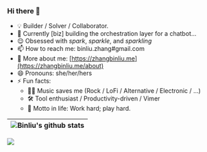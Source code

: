### Hi there 👋

- 💡 Builder / Solver / Collaborator.
- 🔭 Currently [biz] building the orchestration layer for a chatbot...
- 😌 Obsessed with *spark*, *sparkle*, and *sparkling*
- 📫 How to reach me: binliu.zhang#gmail.com
- 🤠 More about me: [https://zhangbinliu.me](https://zhangbinliu.me/about)
- 😄 Pronouns: she/her/hers
- ⚡ Fun facts: 
  - 👩‍🎤 Music saves me (Rock / LoFi / Alternative / Electronic / ...)
  - 🛠 Tool enthusiast / Productivity-driven / Vimer
  - 💪 Motto in life: Work hard; play hard.
 
| <img align="center" src="https://github-readme-stats.vercel.app/api?username=cool4zbl&show_icons=true&&theme=buefy&hide_border=true" alt="Binliu's github stats" /> |
| ------------- |


![](https://komarev.com/ghpvc/?username=cool4zbl&style=flat-square)


<!--
**cool4zbl/cool4zbl** is a ✨ _special_ ✨ repository because its `README.md` (this file) appears on your GitHub profile.

Here are some ideas to get you started:

- 🔭 I’m currently working on ...
- 🌱 I’m currently learning ...
- 👯 I’m looking to collaborate on ...
- 🤔 I’m looking for help with ...
- 💬 Ask me about ...
- 📫 How to reach me: ...
- 😄 Pronouns: ...
- ⚡ Fun fact: ...
-->
